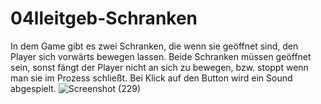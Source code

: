 # 04lleitgeb-Schranken

In dem Game gibt es zwei Schranken, die wenn sie geöffnet sind, den Player sich vorwärts bewegen lassen. Beide Schranken müssen geöffnet sein, sonst fängt der Player nicht an sich zu bewegen, bzw. stoppt wenn man sie im Prozess schließt. Bei Klick auf den Button wird ein Sound abgespielt. 
![Screenshot (229)](https://user-images.githubusercontent.com/114598328/216105319-a5c9e7c6-b3ff-49b5-b8e5-37f50ef9d286.png)
